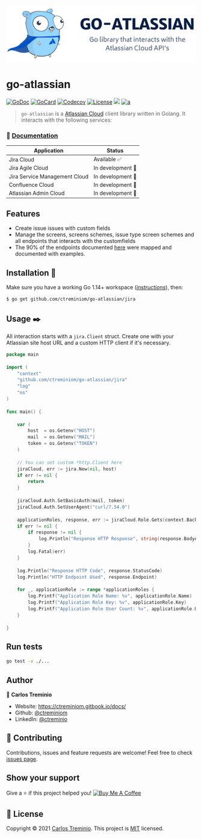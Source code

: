 <p align="center"><img width="530" src="./jira/mocks/go-atlassian.png" alt="Go-Atlassian logo"></p>

# go-atlassian 

[![GoDoc][1]][2]
[![GoCard][3]][4]
[![Codecov][5]][6]
[![License][7]][8]
[![][9]][10]
[![a][11]][12]


[1]: https://pkg.go.dev/badge/github.com/ctreminiom/go-atlassian?utm_source=godoc
[2]: https://pkg.go.dev/github.com/ctreminiom/go-atlassian
[3]: https://goreportcard.com/badge/ctreminiom/go-atlassian
[4]: https://goreportcard.com/report/github.com/ctreminiom/go-atlassian
[5]: https://codecov.io/gh/ctreminiom/go-atlassian/branch/main/graph/badge.svg?token=G0KPNMTIRV
[6]: https://codecov.io/gh/ctreminiom/go-atlassian
[7]: https://img.shields.io/badge/license-MIT-blue.svg
[8]: https://github.com/ctreminiom/go-atlassian/blob/master/LICENSE
[9]:  https://img.shields.io/github/workflow/status/ctreminiom/go-atlassian/Testing?label=%F0%9F%A7%AA%20tests&style=flat&color=75C46B
[10]: https://github.com/ctreminiom/go-atlassian/actions?query=workflow%3ATesting
[11]: https://img.shields.io/badge/%F0%9F%92%A1%20go-documentation-00ACD7.svg?style=flat
[12]: https://docs.go-atlassian.io/

> `go-atlassian` is a [Atlassian Cloud](https://www.atlassian.com/cloud) client library written in Golang. It interacts with the following services:

### 📘 [Documentation](https://docs.go-atlassian.io/)

|Application|  Status|
|--|--|
|Jira Cloud | Available ✅|
|Jira Agile Cloud | In development 👷|
|Jira Service Management Cloud | In development 👷|
|Confluence Cloud | In development 👷|
|Atlassian Admin Cloud | In development 👷|

## Features
- Create issue issues with custom fields
- Manage the screens, screens schemes, issue type screen schemes and all endpoints that interacts with the customfields
- The 90% of the endpoints documented [here](https://developer.atlassian.com/cloud/jira/platform/rest/v3/intro/) were mapped and documented with examples.

## Installation 📖
Make sure you have a working Go 1.14+ workspace (_[instructions](https://golang.org/doc/install)_), then:
```sh
$ go get github.com/ctreminiom/go-atlassian/jira
```

## Usage ✒️
All interaction starts with a `jira.Client` struct. Create one with your Atlassian site host URL and a custom HTTP client if it's necessary.
```go
package main

import (
	"context"
	"github.com/ctreminiom/go-atlassian/jira"
	"log"
	"os"
)

func main() {

	var (
		host  = os.Getenv("HOST")
		mail  = os.Getenv("MAIL")
		token = os.Getenv("TOKEN")
	)

    // You can set custom *http.Client here
	jiraCloud, err := jira.New(nil, host)
	if err != nil {
		return
	}

	jiraCloud.Auth.SetBasicAuth(mail, token)
	jiraCloud.Auth.SetUserAgent("curl/7.54.0")

	applicationRoles, response, err := jiraCloud.Role.Gets(context.Background())
	if err != nil {
		if response != nil {
			log.Println("Response HTTP Response", string(response.BodyAsBytes))
		}
		log.Fatal(err)
	}

	log.Println("Response HTTP Code", response.StatusCode)
	log.Println("HTTP Endpoint Used", response.Endpoint)

	for _, applicationRole := range *applicationRoles {
		log.Printf("Application Role Name: %v", applicationRole.Name)
		log.Printf("Application Role Key: %v", applicationRole.Key)
		log.Printf("Application Role User Count: %v", applicationRole.UserCount)
	}

}
```

## Run tests
```sh
go test -v ./...
```

## Author 

👤 **Carlos Treminio**
* Website: https://ctreminiom.gitbook.io/docs/
* Github: [@ctreminiom](https://github.com/ctreminiom)
* LinkedIn: [@ctreminio](https://linkedin.com/in/ctreminio)

## 🤝 Contributing
Contributions, issues and feature requests are welcome!
Feel free to check [issues page](https://github.com/ctreminiom/go-atlassian/issues).
## Show your support
Give a ⭐️ if this project helped you!
[![Buy Me A Coffee](https://www.buymeacoffee.com/assets/img/custom_images/orange_img.png)](https://www.buymeacoffee.com/ctreminiom)

## 📝 License
Copyright © 2021 [Carlos Treminio](https://github.com/ctreminiom).
This project is [MIT](https://opensource.org/licenses/MIT) licensed.
